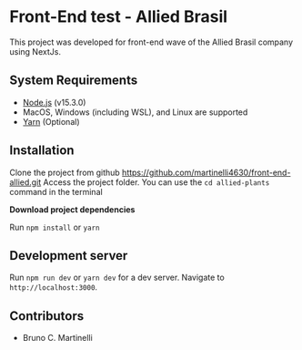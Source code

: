 
# Front-End test - Allied Brasil

  

This project was developed for front-end wave of the Allied Brasil company using NextJs.

  

## System Requirements

  

- [Node.js](https://nodejs.org/en/) (v15.3.0)
- MacOS, Windows (including WSL), and Linux are supported
- [Yarn](https://classic.yarnpkg.com/lang/en/docs/install/#debian-stable) (Optional)

  

## Installation

  

Clone the project from github https://github.com/martinelli4630/front-end-allied.git
Access the project folder. You can use the `cd allied-plants` command in the terminal

  

**Download project dependencies**


Run `npm install` or `yarn`

  

## Development server

  

Run `npm run dev` or `yarn dev` for a dev server. Navigate to `http://localhost:3000`. 



## Contributors

  

* Bruno C. Martinelli